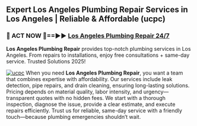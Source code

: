 ## Expert Los Angeles Plumbing Repair Services in Los Angeles | Reliable & Affordable (ucpc)  

<h3>🚿 ACT NOW 🌟==►► <a href="https://tinyurl.com/2ne6vx2x" rel="nofollow">Los Angeles Plumbing Repair 24/7</a></h3>

**Los Angeles Plumbing Repair** provides top-notch plumbing services in Los Angeles. From repairs to installations, enjoy free consultations + same-day service. Trusted Solutions 2025!

[![ucpc](https://i.imgur.com/4PFF4AK.jpeg)](https://tinyurl.com/2ne6vx2x)
When you need **Los Angeles Plumbing Repair**, you want a team that combines expertise with affordability. Our services include leak detection, pipe repairs, and drain cleaning, ensuring long-lasting solutions. Pricing depends on material quality, labor intensity, and urgency—transparent quotes with no hidden fees. We start with a thorough inspection, diagnose the issue, provide a clear estimate, and execute repairs efficiently. Trust us for reliable, same-day service with a friendly touch—because plumbing emergencies shouldn’t wait.